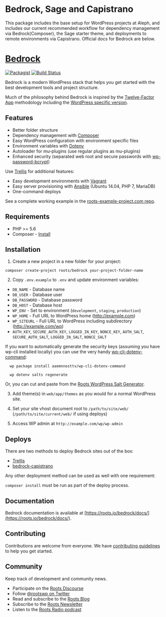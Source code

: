 # Bedrock, Sage and Capistrano
This package includes the base setup for WordPress projects at Aleph, and includes our current recommended workflow for dependency management via Bedrock(Composer), the Sage starter theme, and deployments to remote environments via Capistrano. Official docs for Bedrock are below. 

# [Bedrock](https://roots.io/bedrock/)
[![Packagist](https://img.shields.io/packagist/v/roots/bedrock.svg?style=flat-square)](https://packagist.org/packages/roots/bedrock)
[![Build Status](https://img.shields.io/travis/roots/bedrock.svg?style=flat-square)](https://travis-ci.org/roots/bedrock)

Bedrock is a modern WordPress stack that helps you get started with the best development tools and project structure.

Much of the philosophy behind Bedrock is inspired by the [Twelve-Factor App](http://12factor.net/) methodology including the [WordPress specific version](https://roots.io/twelve-factor-wordpress/).

## Features

* Better folder structure
* Dependency management with [Composer](http://getcomposer.org)
* Easy WordPress configuration with environment specific files
* Environment variables with [Dotenv](https://github.com/vlucas/phpdotenv)
* Autoloader for mu-plugins (use regular plugins as mu-plugins)
* Enhanced security (separated web root and secure passwords with [wp-password-bcrypt](https://github.com/roots/wp-password-bcrypt))

Use [Trellis](https://github.com/roots/trellis) for additional features:

* Easy development environments with [Vagrant](http://www.vagrantup.com/)
* Easy server provisioning with [Ansible](http://www.ansible.com/) (Ubuntu 14.04, PHP 7, MariaDB)
* One-command deploys

See a complete working example in the [roots-example-project.com repo](https://github.com/roots/roots-example-project.com).

## Requirements

* PHP >= 5.6
* Composer - [Install](https://getcomposer.org/doc/00-intro.md#installation-linux-unix-osx)

## Installation

1. Create a new project in a new folder for your project:

  `composer create-project roots/bedrock your-project-folder-name`

2. Copy `.env.example` to `.env` and update environment variables:
  * `DB_NAME` - Database name
  * `DB_USER` - Database user
  * `DB_PASSWORD` - Database password
  * `DB_HOST` - Database host
  * `WP_ENV` - Set to environment (`development`, `staging`, `production`)
  * `WP_HOME` - Full URL to WordPress home (http://example.com)
  * `WP_SITEURL` - Full URL to WordPress including subdirectory (http://example.com/wp)
  * `AUTH_KEY`, `SECURE_AUTH_KEY`, `LOGGED_IN_KEY`, `NONCE_KEY`, `AUTH_SALT`, `SECURE_AUTH_SALT`, `LOGGED_IN_SALT`, `NONCE_SALT`

  If you want to automatically generate the security keys (assuming you have wp-cli installed locally) you can use the very handy [wp-cli-dotenv-command][wp-cli-dotenv]:

      wp package install aaemnnosttv/wp-cli-dotenv-command

      wp dotenv salts regenerate

  Or, you can cut and paste from the [Roots WordPress Salt Generator][roots-wp-salt].

3. Add theme(s) in `web/app/themes` as you would for a normal WordPress site.

4. Set your site vhost document root to `/path/to/site/web/` (`/path/to/site/current/web/` if using deploys)

5. Access WP admin at `http://example.com/wp/wp-admin`

## Deploys

There are two methods to deploy Bedrock sites out of the box:

* [Trellis](https://github.com/roots/trellis)
* [bedrock-capistrano](https://github.com/roots/bedrock-capistrano)

Any other deployment method can be used as well with one requirement:

`composer install` must be run as part of the deploy process.

## Documentation

Bedrock documentation is available at [https://roots.io/bedrock/docs/](https://roots.io/bedrock/docs/).

## Contributing

Contributions are welcome from everyone. We have [contributing guidelines](https://github.com/roots/guidelines/blob/master/CONTRIBUTING.md) to help you get started.

## Community

Keep track of development and community news.

* Participate on the [Roots Discourse](https://discourse.roots.io/)
* Follow [@rootswp on Twitter](https://twitter.com/rootswp)
* Read and subscribe to the [Roots Blog](https://roots.io/blog/)
* Subscribe to the [Roots Newsletter](https://roots.io/subscribe/)
* Listen to the [Roots Radio podcast](https://roots.io/podcast/)

[roots-wp-salt]:https://roots.io/salts.html
[wp-cli-dotenv]:https://github.com/aaemnnosttv/wp-cli-dotenv-command
